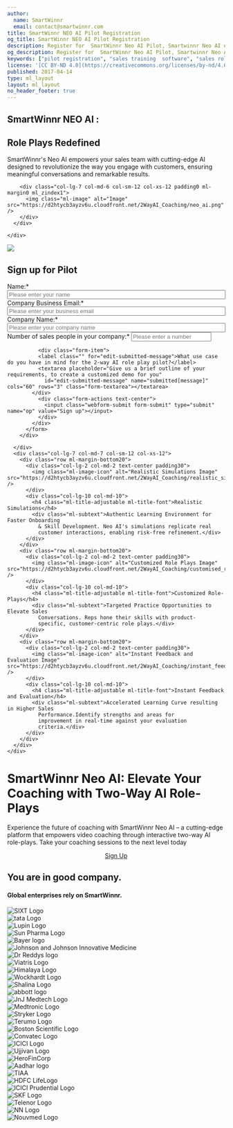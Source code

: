 ```yaml
---
author:
  name: SmartWinnr
  email: contact@smartwinnr.com
title: SmartWinnr NEO AI Pilot Registration
og_title: SmartWinnr NEO AI Pilot Registration
description: Register for  SmartWinnr Neo AI Pilot, Smartwinnr Neo AI enables your sales reps to practice and refine their conversations with HCPs, ensuring more effective and confident dialogues in the field. 
og_description: Register for  SmartWinnr Neo AI Pilot, Smartwinnr Neo AI enables your sales reps to practice and refine their conversations with HCPs, ensuring more effective and confident dialogues in the field.
keywords: ["pilot registration", "sales training  software", "sales role plays", "AI role plays","sales coaching software", "sales contest software", "two way ai coaching","SmartWinnr NEO AI"]
license: '[CC BY-ND 4.0](https://creativecommons.org/licenses/by-nd/4.0)'
published: 2017-04-14
type: ml_layout
layout: ml_layout
no_header_footer: true
---
```


<section>
  <div class="row padding50 ml-padding-right0 ml_blue_bg_gradient ml_div_contents_in_center">
    <div class="row ml-padding-bottom0 ml_body_text_white">
      <div class="row ml_div_contents_in_center">
        <div class="col-lg-5 col-md-6 col-sm-12 col-xs-12">
          <h1 class="ml-margin-top-sections">SmartWinnr NEO AI :</h1>
          <h1 class="ml-margin-top-sections">Role Plays Redefined</h1>
          <div class="ml-font20">SmartWinnr's Neo AI empowers your sales team with cutting-edge AI designed to
            revolutionize the way you engage with customers, ensuring meaningful conversations and remarkable results.
          </div>
        </div>

        <div class="col-lg-7 col-md-6 col-sm-12 col-xs-12 padding0 ml-margin0 ml_zindex1">
          <img class="ml-image" alt="Image" src="https://d2htycb3ayzv6u.cloudfront.net/2WayAI_Coaching/neo_ai.png" />
        </div>
      </div>

    </div>
  </div>

</section>

<div><img class="swoop" src="/images/swoop_mask.min.svg"></div>

<section class="ml-background-white">
  <div class="ml-container padding50">
    <div class="row ml-margin-bottom0 ml_div_contents_in_center">
      <div class="col-lg-5 col-md-5 col-sm-12 col-xs-12">
        <div class="row">
          <form class="ml_neo_request_demo_signup" name="smartwinnr-neo-demo-requests" action="/form-successful"
            method="POST" id="webform-client-form-ai-11" accept-charset="UTF-8" netlify>
            <div class="ml-margin-bottom20 text-center">
              <h2>Sign up for Pilot</h2>
            </div>
            <div>
              <div class="form-item">
                <label class="" for="edit-submitted-name">Name:<span class="form-required"
                  title="This field is required.">*</span></label>
                <input required="required" placeholder="Please enter your name" type="text" id="edit-submitted-first-name"
                  name="submitted[name]" value="" size="60" maxlength="128" class="form-text required" />
              </div>
              <div class="form-item">
                <label class="" for="edit-submitted-email">Company Business Email:<span class="form-required"
                  title="This field is required.">*</span></label>
                <input required="required" class="email form-text form-email required" placeholder="Please enter your business email"
                  type="email" id="edit-submitted-email" name="submitted[email]" size="60" />
              </div>
              <div class="form-item">
                <label class="" for="edit-submitted-company-name">Company Name:<span class="form-required"
                  title="This field is required.">*</span></label>
                <input required="required" class="email form-text form-email required" placeholder="Please enter your company name"
                  type="text" id="edit-submitted-company-name" name="submitted[company_name]" size="60" />
              </div>
              <div class="form-item">
                <label class="" for="edit-submitted-sales-people">Number of sales people in your company:<span class="form-required"
                  title="This field is required.">*</span></label>
                <input required="required" class="email form-text form-email required" placeholder="Please enter a number"
                  type="number" id="edit-submitted-sales-people" name="submitted[sales_people_number]" maxlength="128" />
              </div>
              
              <div class="form-item">
              <label class="" for="edit-submitted-message">What use case do you have in mind for the 2-way AI role play pilot?</label>
              <textarea placeholder="Give us a brief outline of your requirements, to create a customized demo for you"
                id="edit-submitted-message" name="submitted[message]" cols="60" rows="3" class="form-textarea"></textarea>
            </div>
              <div class="form-actions text-center">
                <input class="webform-submit form-submit" type="submit" name="op" value="Sign up"></input>
              </div>
            </div>
          </form>
        </div>

      </div>
      <div class="col-lg-7 col-md-7 col-sm-12 col-xs-12">
        <div class="row ml-margin-bottom20">
          <div class="col-lg-2 col-md-2 text-center padding30">
            <img class="ml-image-icon" alt="Realistic Simulations Image" src="https://d2htycb3ayzv6u.cloudfront.net/2WayAI_Coaching/realistic_simulations_icon.png" />
          </div>
          <div class="col-lg-10 col-md-10">
            <h4 class="ml-title-adjustable ml-title-font">Realistic Simulations</h4>
            <div class="ml-subtext">Authentic Learning Environment for Faster Onboarding
              & Skill Development. Neo AI's simulations replicate real
              customer interactions, enabling risk-free refinement.</div>
          </div>
        </div>
        <div class="row ml-margin-bottom20">
          <div class="col-lg-2 col-md-2 text-center padding30">
            <img class="ml-image-icon" alt="Customized Role Plays Image" src="https://d2htycb3ayzv6u.cloudfront.net/2WayAI_Coaching/customised_role_plays_icon.png" />
          </div>
          <div class="col-lg-10 col-md-10">
            <h4 class="ml-title-adjustable ml-title-font">Customized Role-Plays</h4>
            <div class="ml-subtext">Targeted Practice Opportunities to Elevate Sales
              Conversations. Reps hone their skills with product-
              specific, customer-centric role plays.</div>
          </div>
        </div>
        <div class="row ml-margin-bottom20">
          <div class="col-lg-2 col-md-2 text-center padding30">
            <img class="ml-image-icon" alt="Instant Feedback and Evaluation Image" src="https://d2htycb3ayzv6u.cloudfront.net/2WayAI_Coaching/instant_feedback_icon.png" />
          </div>
          <div class="col-lg-10 col-md-10">
            <h4 class="ml-title-adjustable ml-title-font">Instant Feedback and Evaluation</h4>
            <div class="ml-subtext">Accelerated Learning Curve resulting in Higher Sales
              Performance.Identify strengths and areas for
              improvement in real-time against your evaluation
              criteria.</div>
          </div>
        </div>
      </div>
    </div>
  </div>
</section>


<div class="row ml-margin0 ml-whySM">
  <div class="col-md-12 col-sm-12">
    <h1 class="ml_body_text_white text-center">SmartWinnr Neo AI: Elevate Your Coaching with Two-Way AI Role-Plays </h1>
    <div class="ml_body_text_white ml-subtext text-center ml_padding_desktop_20">Experience the future of coaching with
      SmartWinnr Neo AI – a cutting-edge platform that empowers video coaching through interactive two-way AI
      role-plays. Take your coaching sessions to the next level today </div>
    <p align="center" class="ml-margin-top50"><a class="ml-button text-capitalize" align="center"
        href="#webform-client-form-ai-11">Sign Up</a></p>
  </div>
</div>


<section class="ml-key-points ml-background-white">
  <div class="padding50 ml-padding-bottom10">
    <div class="row">
      <div class="col-md-12 col-sm-12">
        <h1 class="text-center ml_body_text_black ml-margin-bottom20">You are in good company.</h1>
        <h4 class="text-center ml_body_text_black ml-margin-bottom20">Global enterprises rely on SmartWinnr.</h4>
      </div>
    </div>
    <div class="row text-center paddingLogo">
      <div class="ml_logo_grid">
        <div class="ml_height_100_flex ml_div_contents_in_center">
          <img class="ml_company_logo_home ml_height_25" src="/images/org-logos/SIXT-logo.png" alt="SIXT Logo">
        </div>
        <div class="ml_height_100_flex ml_div_contents_in_center">
          <img class="ml_company_logo_home ml_height_40" src="/images/org-logos/TATA_consumer.png" alt="tata Logo">
        </div>
        <div class="ml_height_100_flex ml_div_contents_in_center">
          <img class="ml_company_logo_home ml_height_55" src="/images/org-logos/Lupin-Logo.png" alt="Lupin Logo">
        </div>
        <div class="ml_height_100_flex ml_div_contents_in_center">
          <img class="ml_company_logo_home ml_height_70" src="/images/org-logos/Sun-Pharma.png" alt="Sun Pharma Logo">
        </div>
        <div class="ml_height_100_flex ml_div_contents_in_center">
          <img class="ml_company_logo_home ml_height_55" src="/images/org-logos/bayer-logo.svg" alt="Bayer logo">
        </div>
        <div class="ml_height_100_flex ml_div_contents_in_center">
          <img class="ml_company_logo_home ml_height_25"
            src="/images/org-logos/Johnson-Johnson-Innovative-Medicine-logo.png"
            alt="Johnson and Johnson Innovative Medicine">
        </div>
        <div class="ml_height_100_flex ml_div_contents_in_center">
          <img class="ml_company_logo_home ml_height_30" src="/images/org-logos/Dr_reddys.png" alt="Dr Reddys logo">
        </div>
        <div class="ml_height_100_flex ml_div_contents_in_center">
          <img class="ml_company_logo_home ml_height_30" src="/images/org-logos/viatris-logo.png" alt="Viatris Logo">
        </div>
        <div class="ml_height_100_flex ml_div_contents_in_center">
          <img class="ml_company_logo_home ml_height_30" src="/images/org-logos/The_Himalaya_Drug_Company_logo.png"
            alt="Himalaya Logo">
        </div>
        <div class="ml_height_100_flex ml_div_contents_in_center">
          <img class="ml_company_logo_home ml_height_40" src="/images/org-logos/Wockhardt-logo.png"
            alt="Wockhardt Logo">
        </div>
        <div class="ml_height_100_flex ml_div_contents_in_center">
          <img class="ml_company_logo_home ml_height_50" src="/images/org-logos/Shalina_healthcare.png"
            alt="Shalina Logo">
        </div>
        <div class="ml_height_100_flex ml_div_contents_in_center">
          <img class="ml_company_logo_home ml_height_25" src="/images/org-logos/Abbott.png" alt="abbott logo">
        </div>
        <div class="ml_height_100_flex ml_div_contents_in_center">
          <img class="ml_company_logo_home ml_height_25" src="/images/org-logos/JnJ_MedTech.png" alt="JnJ Medtech Logo">
        </div>
        <div class="ml_height_100_flex ml_div_contents_in_center">
          <img class="ml_company_logo_home ml_height_18" src="/images/org-logos/medtronic.png" alt="Medtronic Logo">
        </div>
        <div class="ml_height_100_flex ml_div_contents_in_center">
          <img class="ml_company_logo_home ml_height_20" src="/images/org-logos/Stryker-Logo.png" alt="Stryker Logo">
        </div>
        <div class="ml_height_100_flex ml_div_contents_in_center">
          <img class="ml_company_logo_home ml_height_25" src="/images/org-logos/Terumo-logo.png" alt="Terumo Logo">
        </div>
        <div class="ml_height_100_flex ml_div_contents_in_center">
          <img class="ml_company_logo_home ml_height_50" src="/images/org-logos/bsc.png" alt="Boston Scientific Logo">
        </div>
        <div class="ml_height_100_flex ml_div_contents_in_center">
          <img class="ml_company_logo_home ml_height_35" src="/images/org-logos/convatec-logo.png" alt="Convatec Logo">
        </div>
        <div class="ml_height_100_flex ml_div_contents_in_center">
          <img class="ml_company_logo_home ml_height_30" src="/images/org-logos/icici_bank_logo.webp" alt="ICICI Logo">
        </div>
        <div class="ml_height_100_flex ml_div_contents_in_center">
          <img class="ml_company_logo_home ml_height_25" src="/images/org-logos/Ujjivan-logo.png" alt="Ujjivan Logo">
        </div>
        <div class="ml_height_100_flex ml_div_contents_in_center">
          <img class="ml_company_logo_home ml_height_55 ml-margin-top10" src="/images/org-logos/Hero_FinCorp.png"
            alt="HeroFinCorp">
        </div>
        <div class="ml_height_100_flex ml_div_contents_in_center">
          <img class="ml_company_logo_home ml_height_35 ml-margin-top10"
            src="/images/org-logos/Aadhar_housing_finance.png" alt="Aadhar logo">
        </div>
        <div class="ml_height_100_flex ml_div_contents_in_center">
          <img class="ml_company_logo_home ml_height_20" src="/images/org-logos/TIAA-Logo.png" alt="TIAA">
        </div>
        <div class="ml_height_100_flex ml_div_contents_in_center">
          <img class="ml_company_logo_home ml_height_40" src="/images/org-logos/HDFC-life.png" alt="HDFC LifeLogo">
        </div>
        <div class="ml_height_100_flex ml_div_contents_in_center">
          <img class="ml_company_logo_home ml_height_30" src="/images/org-logos/icici_prudential.png"
            alt="ICICI Prudential Logo">
        </div>
        <div class="ml_height_100_flex ml_div_contents_in_center">
          <img class="ml_company_logo_home ml_height_25" src="/images/org-logos/skf-logo.png" alt="SKF Logo">
        </div>
        <div class="ml_height_100_flex ml_div_contents_in_center">
          <img class="ml_company_logo_home ml_height_25" src="/images/org-logos/telenor_new_lockup_black.png"
            alt="Telenor Logo">
        </div>
        <div class="ml_height_100_flex ml_div_contents_in_center">
          <img class="ml_company_logo_home ml_height_40" src="/images/org-logos/nn-logo.png" alt="NN Logo">
        </div>
        <div class="ml_height_100_flex ml_div_contents_in_center">
          <img class="ml_company_logo_home ml_height_35" src="/images/org-logos/nouvmed logo.webp" alt="Nouvmed Logo">
        </div>
      </div>
    </div>
  </div>
</section>

<script>
  document.getElementById('edit-submitted-sales-people').addEventListener("keypress", function (evt) {
    if (evt.which != 8 && evt.which != 0 && evt.which < 48 || evt.which > 57)
    {
        evt.preventDefault();
    }
  });
</script>